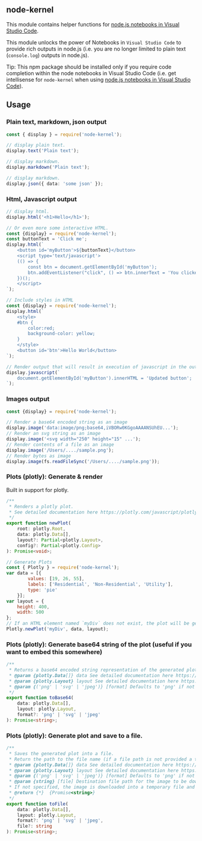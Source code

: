 ## node-kernel

This module contains helper functions for [node.js notebooks in Visual Studio Code](https://marketplace.visualstudio.com/items?itemName=donjayamanne.typescript-notebook).

This module unlocks the power of Notebooks in `Visual Studio Code` to provide rich outputs in node.js (i.e. you are no longer limited to plain text (`console.log`) outputs in node.js).

Tip: This npm package should be installed only if you require code completion within the node notebooks in Visual Studio Code (i.e. get intellisense for `node-kernel` when using [node.js notebooks in Visual Studio Code]((https://marketplace.visualstudio.com/items?itemName=donjayamanne.typescript-notebook))).

## Usage

### Plain text, markdown, json output

```typescript
const { display } = require('node-kernel');

// display plain text.
display.text('Plain text');

// display markdown.
display.markdown('Plain text');

// display markdown.
display.json({ data: 'some json' });
```

### Html, Javascript output

```javascript
// display html.
display.html('<h1>Hello</h1>');

// Or even more some interactive HTML.
const {display} = require('node-kernel');
const buttonText = 'Click me';
display.html(`
    <button id='myButton'>${buttonText}</button>
    <script type='text/javascript'>
    (() => {
        const btn = document.getElementById('myButton');
        btn.addEventListener("click", () => btn.innerText = 'You clicked the button');
    })();
    </script>
`);

// Include styles in HTML
const {display} = require('node-kernel');
display.html(`
    <style>
    #btn {
        color:red;
        background-color: yellow;
    }
    </style>
    <button id='btn'>Hello World</button>
`);

// Render output that will result in execution of javascript in the output.
dipslay.javascript(`
    document.getElementById('myButton').innerHTML = 'Updated button';
`);
```

### Images output

```javascript
const {display} = require('node-kernel');

// Render a base64 encoded string as an image
display.image('data:image/png;base64,iVBORw0KGgoAAAANSUhEU...');
// Render an svg string as an image
display.image('<svg width="250" height="15" ...');
// Render contents of a file as an image
display.image('/Users/..../sample.png');
// Render bytes as image
display.image(fs.readFileSync('/Users/..../sample.png'));
```

### Plots (plotly): Generate & render
Built in support for plotly.

```typescript
/**
 * Renders a plotly plot.
 * See detailed documentation here https://plotly.com/javascript/plotlyjs-function-reference/#plotlynewplot
 */
export function newPlot(
    root: plotly.Root,
    data: plotly.Data[],
    layout?: Partial<plotly.Layout>,
    config?: Partial<plotly.Config>
): Promise<void>;
```

```javascript
// Generate Plots
const { Plotly } = require('node-kernel');
var data = [{
        values: [19, 26, 55],
        labels: ['Residential', 'Non-Residential', 'Utility'],
        type: 'pie'
    }];
var layout = {
    height: 400,
    width: 500
};
// If an HTML element named `myDiv` does not exist, the plot will be generated immdiately below the cell.
Plotly.newPlot('myDiv', data, layout);
```


### Plots (plotly): Generate base64 string of the plot (useful if you want to embed this somewhere)

```typescript
/**
 * Returns a base64 encoded string representation of the generated plot.
 * @param {plotly.Data[]} data See detailed documentation here https://plotly.com/javascript/plotlyjs-function-reference/#plotlynewplot
 * @param {plotly.Layout} layout See detailed documentation here https://plotly.com/javascript/plotlyjs-function-reference/#plotlynewplot
 * @param {('png' | 'svg' | 'jpeg')} [format] Defaults to 'png' if not specified.
 */
export function toBase64(
    data: plotly.Data[],
    layout: plotly.Layout,
    format?: 'png' | 'svg' | 'jpeg'
): Promise<string>;
```


### Plots (plotly): Generate plot and save to a file.

```typescript
/**
 * Saves the generated plot into a file.
 * Return the path to the file name (if a file path is not provided a temporary image file is created and returned).
 * @param {plotly.Data[]} data See detailed documentation here https://plotly.com/javascript/plotlyjs-function-reference/#plotlynewplot
 * @param {plotly.Layout} layout See detailed documentation here https://plotly.com/javascript/plotlyjs-function-reference/#plotlynewplot
 * @param {('png' | 'svg' | 'jpeg')} [format] Defaults to 'png' if not specified.
 * @param {string} [file] Destination file path for the image to be downloaded.
 * If not specified, the image is downloaded into a temporary file and that path is returned.
 * @return {*}  {Promise<string>}
 */
export function toFile(
    data: plotly.Data[],
    layout: plotly.Layout,
    format?: 'png' | 'svg' | 'jpeg',
    file?: string
): Promise<string>;
```
